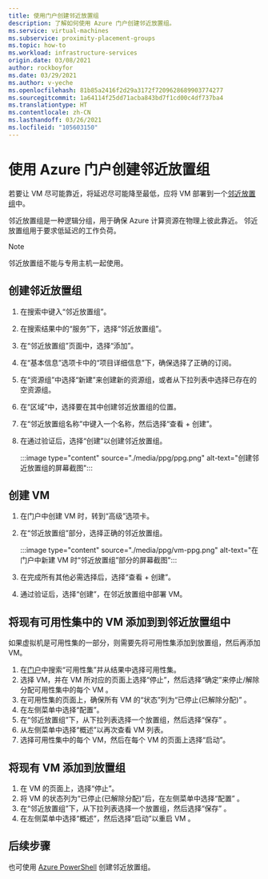 ```yaml
---
title: 使用门户创建邻近放置组
description: 了解如何使用 Azure 门户创建邻近放置组。
ms.service: virtual-machines
ms.subservice: proximity-placement-groups
ms.topic: how-to
ms.workload: infrastructure-services
origin.date: 03/08/2021
author: rockboyfor
ms.date: 03/29/2021
ms.author: v-yeche
ms.openlocfilehash: 81b85a2416f2d29a3172f7209628689903774277
ms.sourcegitcommit: 1a64114f25dd71acba843bd7f1cd00c4df737ba4
ms.translationtype: HT
ms.contentlocale: zh-CN
ms.lasthandoff: 03/26/2021
ms.locfileid: "105603150"
---
```

<!--Verified successfully-->
# <a name="create-a-proximity-placement-group-using-the-azure-portal"></a>使用 Azure 门户创建邻近放置组

若要让 VM 尽可能靠近，将延迟尽可能降至最低，应将 VM 部署到一个[邻近放置组](../co-location.md#proximity-placement-groups)中。

邻近放置组是一种逻辑分组，用于确保 Azure 计算资源在物理上彼此靠近。 邻近放置组用于要求低延迟的工作负荷。

> [!NOTE]
> 邻近放置组不能与专用主机一起使用。
>

<!--NOT AVAILABLE on FEATURE availability zone-->

## <a name="create-the-proximity-placement-group"></a>创建邻近放置组

1. 在搜索中键入“邻近放置组”。
1. 在搜索结果中的“服务”下，选择“邻近放置组”。
1. 在“邻近放置组”页面中，选择“添加”。
1. 在“基本信息”选项卡中的“项目详细信息”下，确保选择了正确的订阅。
1. 在“资源组”中选择“新建”来创建新的资源组，或者从下拉列表中选择已存在的空资源组。 
1. 在“区域”中，选择要在其中创建邻近放置组的位置。
1. 在“邻近放置组名称”中键入一个名称，然后选择“查看 + 创建”。
1. 在通过验证后，选择“创建”以创建邻近放置组。

    :::image type="content" source="./media/ppg/ppg.png" alt-text="创建邻近放置组的屏幕截图":::

## <a name="create-a-vm"></a>创建 VM

1. 在门户中创建 VM 时，转到“高级”选项卡。 
1. 在“邻近放置组”部分，选择正确的邻近放置组。 

    :::image type="content" source="./media/ppg/vm-ppg.png" alt-text="在门户中新建 VM 时“邻近放置组”部分的屏幕截图":::

1. 在完成所有其他必需选择后，选择“查看 + 创建”。
1. 通过验证后，选择“创建”，在邻近放置组中部署 VM。

## <a name="add-vms-in-an-availability-set-to-a-proximity-placement-group"></a>将现有可用性集中的 VM 添加到到邻近放置组中

如果虚拟机是可用性集的一部分，则需要先将可用性集添加到放置组，然后再添加 VM。

1. 在[门户](https://portal.azure.cn)中搜索“可用性集”并从结果中选择可用性集。
1. 选择 VM，并在 VM 所对应的页面上选择“停止”，然后选择“确定”来停止/解除分配可用性集中的每个 VM 。
1. 在可用性集的页面上，确保所有 VM 的“状态”列为“已停止(已解除分配)” 。
1. 在左侧菜单中选择“配置”。
1. 在“邻近放置组”下，从下拉列表选择一个放置组，然后选择“保存” 。
1. 从左侧菜单中选择“概述”以再次查看 VM 列表。 
1. 选择可用性集中的每个 VM，然后在每个 VM 的页面上选择“启动”。 

## <a name="add-existing-vm-to-placement-group"></a>将现有 VM 添加到放置组 

1. 在 VM 的页面上，选择“停止”。
1. 将 VM 的状态列为“已停止(已解除分配)”后，在左侧菜单中选择“配置” 。
1. 在“邻近放置组”下，从下拉列表选择一个放置组，然后选择“保存” 。
1. 在左侧菜单中选择“概述”，然后选择“启动”以重启 VM 。

## <a name="next-steps"></a>后续步骤

也可使用 [Azure PowerShell](proximity-placement-groups.md) 创建邻近放置组。

<!--Update_Description: update meta properties, wording update, update link-->